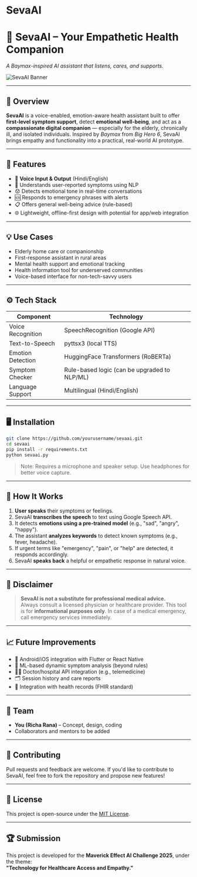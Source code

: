 # SevaAI
# 🤖 SevaAI – Your Empathetic Health Companion  
*A Baymax-inspired AI assistant that listens, cares, and supports.*

![SevaAI Banner](https://imgur.com/placeholder.png) <!-- Replace with an actual image if you have a logo/banner -->

---

## 🧠 Overview

**SevaAI** is a voice-enabled, emotion-aware health assistant built to offer **first-level symptom support**, detect **emotional well-being**, and act as a **compassionate digital companion** — especially for the elderly, chronically ill, and isolated individuals. Inspired by *Baymax* from *Big Hero 6*, SevaAI brings empathy and functionality into a practical, real-world AI prototype.

---

## 🚀 Features

- 🎤 **Voice Input & Output** (Hindi/English)
- 💬 Understands user-reported symptoms using NLP
- 😟 Detects emotional tone in real-time conversations
- 🆘 Responds to emergency phrases with alerts
- 📋 Offers general well-being advice (rule-based)
- 🌐 Lightweight, offline-first design with potential for app/web integration

---

## 💡 Use Cases

- Elderly home care or companionship  
- First-response assistant in rural areas  
- Mental health support and emotional tracking  
- Health information tool for underserved communities  
- Voice-based interface for non-tech-savvy users

---

## ⚙️ Tech Stack

| Component          | Technology                      |
|--------------------|----------------------------------|
| Voice Recognition  | SpeechRecognition (Google API)   |
| Text-to-Speech     | pyttsx3 (local TTS)              |
| Emotion Detection  | HuggingFace Transformers (RoBERTa) |
| Symptom Checker    | Rule-based logic (can be upgraded to NLP/ML) |
| Language Support   | Multilingual (Hindi/English)     |

---

## 🖥️ Installation

```bash
git clone https://github.com/yourusername/sevaai.git
cd sevaai
pip install -r requirements.txt
python sevaai.py
```

> Note: Requires a microphone and speaker setup. Use headphones for better voice capture.

---

## 📌 How It Works

1. **User speaks** their symptoms or feelings.
2. SevaAI **transcribes the speech** to text using Google Speech API.
3. It detects **emotions using a pre-trained model** (e.g., "sad", "angry", "happy").
4. The assistant **analyzes keywords** to detect known symptoms (e.g., fever, headache).
5. If urgent terms like "emergency", "pain", or "help" are detected, it responds accordingly.
6. SevaAI **speaks back** a helpful or empathetic response in natural voice.

---

## 🔐 Disclaimer

> **SevaAI is not a substitute for professional medical advice.**  
Always consult a licensed physician or healthcare provider. This tool is for **informational purposes only**. In case of a medical emergency, call emergency services immediately.

---

## 📈 Future Improvements

- 📱 Android/iOS integration with Flutter or React Native  
- 🧠 ML-based dynamic symptom analysis (beyond rules)  
- 👨‍⚕️ Doctor/hospital API integration (e.g., telemedicine)  
- 🗂️ Session history and care reports  
- 🏥 Integration with health records (FHIR standard)

---

## 👥 Team

- **You (Richa Rana)** – Concept, design, coding  
- Collaborators and mentors to be added

---

## 🤝 Contributing

Pull requests and feedback are welcome. If you'd like to contribute to SevaAI, feel free to fork the repository and propose new features!

---

## 📄 License

This project is open-source under the [MIT License](LICENSE).

---

## 🏆 Submission

This project is developed for the **Maverick Effect AI Challenge 2025**, under the theme:  
**"Technology for Healthcare Access and Empathy."**
